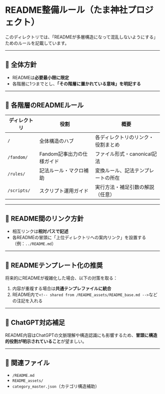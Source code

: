 # README整備ルール（たま神社プロジェクト）

このディレクトリでは、「READMEが多層構造になって混乱しないようにする」ためのルールを記載しています。

---

## 📘 全体方針

- READMEは**必要最小限に限定**
- 各階層に1つまでとし、**「その階層に置かれている意味」を明記する**

---

## 📁 各階層のREADMEルール

| ディレクトリ | 役割 | 概要 |
|--------------|------|------|
| `/` | 全体構造のハブ | 各ディレクトリのリンク・役割まとめ |
| `/fandom/` | Fandom記事出力の仕様ガイド | ファイル形式・canonical記法 |
| `/rules/` | 記法ルール・マクロ補助 | 変換ルール、記法テンプレートの所在 |
| `/scripts/` | スクリプト運用ガイド | 実行方法・補足引数の解説（任意） |

---

## 🔗 README間のリンク方針

- 相互リンクは**相対パスで記述**
- 各READMEの冒頭に「上位ディレクトリへの案内リンク」を設置する（例：`../README.md`）

---

## 📎 READMEテンプレート化の推奨

将来的にREADMEが複雑化した場合、以下の対策を取る：

1. 内容が重複する場合は**共通テンプレファイルに統合**
2. README内で`<!-- shared from /README_assets/README_base.md -->`などの注記を入れる

---

## 🧠 ChatGPT対応補足

README内容はChatGPTの文脈理解や構造認識にも影響するため、**冒頭に構造的役割が明示されていること**が望ましい。

---

## 🔗 関連ファイル

- `/README.md`
- `README_assets/`
- `category_master.json`（カテゴリ構造補助）
